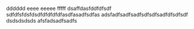 dddddd
eeee
eeeee
fffff
dsaffdasfddfdfsdf
sdfdfsfdsfdsdfdfdfdfdfasdfasadfsdfas
adsfadfsadfsadfsdfsdfsadfdfsdfsdf
dsdsdsdsds
afsfadsadfsadfs
